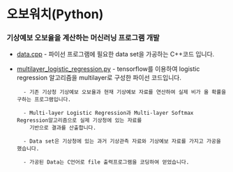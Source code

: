# 오보워치(Python) 

### 기상예보 오보율을 계산하는 머신러닝 프로그램 개발
		
- [data.cpp](https://github.com/woosik0818/machine-learning-python/blob/master/data.cpp) - 파이선 프로그램에 필요한 data set을 가공하는 C++코드 입니다.

- [multilayer_logistic_regression.py](https://github.com/woosik0818/machine-learning-python/blob/master/multilayer_logistic_regression.py) - tensorflow를 이용하여 logistic regression 알고리즘을 multilayer로 구성한 파이선 코드입니다.

		- 기존 기상청 기상예보 오보율과 현재 기상예보 자료를 연산하여 실제 비가 올 확률을 구하는 프로그램입니다. 
		
		- Multi-layer Logistic Regression과 Multi-layer Softmax Regression알고리즘으로 실제 기상청에 있는 자료를 
		  기반으로 결과를 산출합니다. 
		
		- Data set은 기상청에 있는 과거 기상관측 자료와 기상예보 자료를 가지고 가공을 했습니다. 
		
		- 가공된 Data는 C언어로 file 출력프로그램을 코딩하여 얻었습니다.


		
